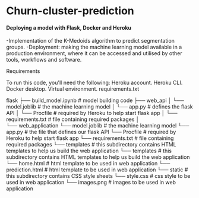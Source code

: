 # Churn-cluster-prediction


#### Deploying a model with Flask, Docker and Heroku

-Implementation of the K-Medoids algorithm to predict segmentation groups.
-Deployment: making the machine learning model available in a production environment, where it can be accessed and utilised by other tools, workflows and software. 

Requirements

To run this code, you'll need the following:
    Heroku account. 
    Heroku CLI. 
    Docker desktop.
    Virtual environment.
    requirements.txt
    
    
 flask
├── build_model.ipynb  # model building code
├── web_api
│   └── model.joblib  # the machine learning model
│   └── app.py  # defines the flask API
│   └── Procfile  # required by Heroku to help start flask app
│   └── requirements.txt  # file containing required packages
│   
└── web_application
    └── model.joblib  # the machine learning model
    └── app.py  # the file that defines our flask API
    └── Procfile  # required by Heroku to help start flask app
    └── requirements.txt  # file containing required packages
    └── templates  # this subdirectory contains HTML templates to help us build the web application
    └── templates  # this subdirectory contains HTML templates to help us build the web application
        └── home.html  # html template to be used in web application
        └── prediction.html  # html template to be used in web application
    └── static  # this subdirectory contains CSS style sheets
        └── style.css  # css style to be used in web application
        └── images.png  # images to be used in web application
        
  

 


